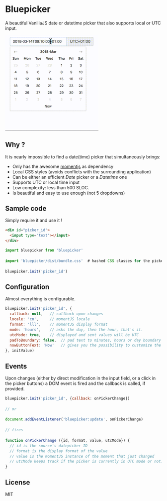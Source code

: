 # Bluepicker

A beautiful VanillaJS date or datetime picker that also supports local or UTC input.

<img width="300" alt="Bluepicker demo" src="./bluepicker.gif">

## Why ?

It is nearly impossible to find a date(time) picker that simultaneously brings:

- Only has the awesome [momentjs](https://momenjs.com) as dependency
- Local CSS styles (avoids conflicts with the surrounding application)
- Can be either an efficient *Date* picker or a *Datetime* one
- Supports UTC or local time input
- Low complexity: less than 500 SLOC.
- Is beautiful and easy to use enough (not 5 dropdowns)

## Sample code

Simply require it and use it !

```html
<div id="picker_id">
  <input type="text"></input>
</div>
```


```javascript
import bluepicker from 'bluepicker'

import 'bluepicker/dist/bundle.css'  # hashed CSS classes for the picker

bluepicker.init('picker_id')
```


## Configuration

Almost everything is configurable.

```javascript
bluepicker.init('picker_id', {
  callback: null,   // callback upon changes
  locale: 'cn',     // momentJS locale
  format: 'lll',    // momentJS display format
  mode: 'hours',    // asks the day, then the hour, that's it.
  utcMode: true,    // displayed and sent values will be UTC
  padToBoundary: false,  // pad text to minutes, hours or day boundary depending on the mode.
  nowButtonText: 'Now'   // gives you the possibility to customize the "Now" button text.
}, initValue)

```

## Events

Upon changes (either by direct modification in the input field, or a click
in the picker buttons) a DOM event is fired and the callback is called,
if provided.

```javascript
bluepicker.init('picker_id', {callback: onPickerChange})

// or

document.addEventListener('bluepicker:update', onPickerChange)

// fires

function onPickerChange ({id, format, value, utcMode}) {
  // id is the source's datepicker ID
  // format is the display format of the value
  // value is the momentJS instance of the moment that just changed
  // utcMode keeps track if the picker is currently in UTC mode or not.
}
```

## License

MIT
